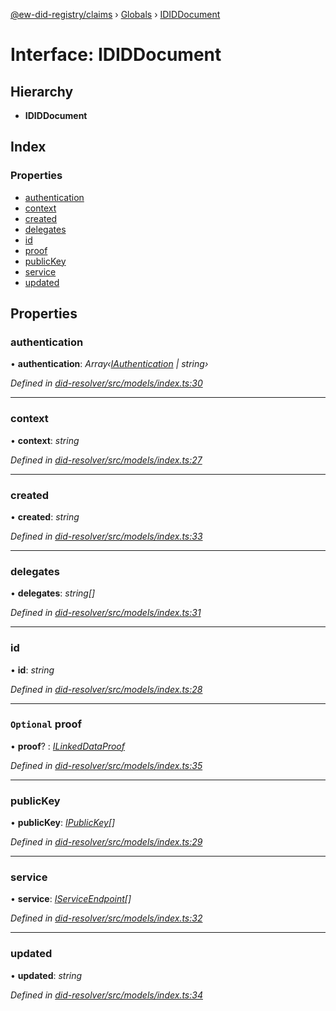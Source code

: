 [@ew-did-registry/claims](../README.md) › [Globals](../globals.md) › [IDIDDocument](ididdocument.md)

# Interface: IDIDDocument

## Hierarchy

* **IDIDDocument**

## Index

### Properties

* [authentication](ididdocument.md#authentication)
* [context](ididdocument.md#context)
* [created](ididdocument.md#created)
* [delegates](ididdocument.md#delegates)
* [id](ididdocument.md#id)
* [proof](ididdocument.md#optional-proof)
* [publicKey](ididdocument.md#publickey)
* [service](ididdocument.md#service)
* [updated](ididdocument.md#updated)

## Properties

###  authentication

• **authentication**: *Array‹[IAuthentication](iauthentication.md) | string›*

*Defined in [did-resolver/src/models/index.ts:30](https://github.com/energywebfoundation/ew-did-registry/blob/bc732e8/packages/did-resolver/src/models/index.ts#L30)*

___

###  context

• **context**: *string*

*Defined in [did-resolver/src/models/index.ts:27](https://github.com/energywebfoundation/ew-did-registry/blob/bc732e8/packages/did-resolver/src/models/index.ts#L27)*

___

###  created

• **created**: *string*

*Defined in [did-resolver/src/models/index.ts:33](https://github.com/energywebfoundation/ew-did-registry/blob/bc732e8/packages/did-resolver/src/models/index.ts#L33)*

___

###  delegates

• **delegates**: *string[]*

*Defined in [did-resolver/src/models/index.ts:31](https://github.com/energywebfoundation/ew-did-registry/blob/bc732e8/packages/did-resolver/src/models/index.ts#L31)*

___

###  id

• **id**: *string*

*Defined in [did-resolver/src/models/index.ts:28](https://github.com/energywebfoundation/ew-did-registry/blob/bc732e8/packages/did-resolver/src/models/index.ts#L28)*

___

### `Optional` proof

• **proof**? : *[ILinkedDataProof](ilinkeddataproof.md)*

*Defined in [did-resolver/src/models/index.ts:35](https://github.com/energywebfoundation/ew-did-registry/blob/bc732e8/packages/did-resolver/src/models/index.ts#L35)*

___

###  publicKey

• **publicKey**: *[IPublicKey](ipublickey.md)[]*

*Defined in [did-resolver/src/models/index.ts:29](https://github.com/energywebfoundation/ew-did-registry/blob/bc732e8/packages/did-resolver/src/models/index.ts#L29)*

___

###  service

• **service**: *[IServiceEndpoint](iserviceendpoint.md)[]*

*Defined in [did-resolver/src/models/index.ts:32](https://github.com/energywebfoundation/ew-did-registry/blob/bc732e8/packages/did-resolver/src/models/index.ts#L32)*

___

###  updated

• **updated**: *string*

*Defined in [did-resolver/src/models/index.ts:34](https://github.com/energywebfoundation/ew-did-registry/blob/bc732e8/packages/did-resolver/src/models/index.ts#L34)*
